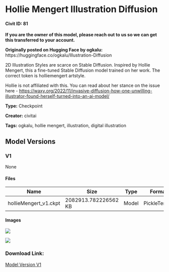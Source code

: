 # Hollie Mengert Illustration Diffusion

#### Civit ID: 81

<p><strong>If you are the owner of this model, please reach out to us so we can get this transferred to your account.</strong></p><p><strong>Originally posted on Hugging Face by ogkalu: </strong>https://huggingface.co/ogkalu/Illustration-Diffusion</p><p>2D Illustration Styles are scarce on Stable Diffusion. Inspired by Hollie Mengert, this a fine-tuned Stable Diffusion model trained on her work. The correct token is holliemengert artstyle.</p><p>Hollie is not affiliated with this. You can read about her stance on the issue here - <a href="https://waxy.org/2022/11/invasive-diffusion-how-one-unwilling-illustrator-found-herself-turned-into-an-ai-model/" rel="ugc" target="_blank">https://waxy.org/2022/11/invasive-diffusion-how-one-unwilling-illustrator-found-herself-turned-into-an-ai-model/</a></p>

**Type:** Checkpoint

**Creator:** civitai

**Tags:** ogkalu, hollie mengert, illustration, digital illustration

## Model Versions

### V1

None

#### Files

| Name | Size | Type | Format | Download Url | AutoV1 | AutoV2 | SHA256 | CRC32 | BLAKE3 |
| --- | --- | --- | --- | --- | --- | --- | --- | --- | --- |
| hollieMengert_v1.ckpt | 2082913.782226562 KB | Model | PickleTensor | https://civitai.com/api/download/models/91 | A6428756 | 2C4C9A75F6 | 2C4C9A75F6045B861B3F9252F51442DC4880C70FB792B78446940ABC232BDBB7 | 983746C9 | D8818573F82FA705C248AFEDD7F7787E0B8246177B1482F281E456614E221605 |

#### Images

<p><img src="https://image.civitai.com/xG1nkqKTMzGDvpLrqFT7WA/c17788a4-640b-472b-c304-50c18a809100/width=450/638.jpeg" /></p>

<p><img src="https://image.civitai.com/xG1nkqKTMzGDvpLrqFT7WA/af3af57f-e910-4497-63fa-092bcdb90c00/width=450/639.jpeg" /></p>

### Download Link:

[Model Version V1](https://civitai.com/api/download/models/91)

